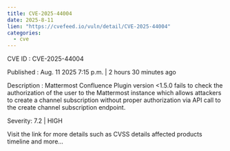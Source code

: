 ```yaml
--- 
title: CVE-2025-44004
date: 2025-8-11
lien: "https://cvefeed.io/vuln/detail/CVE-2025-44004"
categories:
  - cve
---
```


CVE ID : CVE-2025-44004

Published :  Aug. 11
2025
7:15 p.m. | 2 hours
30 minutes ago

Description : Mattermost Confluence Plugin version <1.5.0 fails to check the authorization of the user to the Mattermost instance which allows attackers to create a channel subscription without proper authorization via API call to the create channel subscription endpoint.

Severity: 7.2 | HIGH

Visit the link for more details
such as CVSS details
affected products
timeline
and more...
